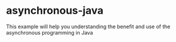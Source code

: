 # asynchronous-java
This example will help you understanding the benefit and use of the asynchronous programming in Java

